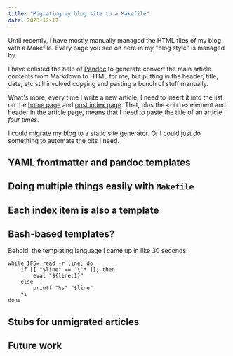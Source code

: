 ```yaml
---
title: "Migrating my blog site to a Makefile"
date: 2023-12-17
---
```


Until recently, I have mostly manually managed the HTML files of my blog with a Makefile. Every page you see on here in my "blog style" is managed by.

I have enlisted the help of [Pandoc] to generate convert the main article contents from Markdown to HTML for me, but putting in the header, title, date, etc still involved copying and pasting a bunch of stuff manually.

[Pandoc]: https://pandoc.org/

What's more, every time I write a new article, I need to insert it into the list on the [home page](/) and [post index page](/p/). That, plus the `<title>` element and header in the article page, means that I need to paste the title of an article *four times*.

I could migrate my blog to a static site generator. Or I could just do something to automate the bits I need.

## YAML frontmatter and pandoc templates

## Doing multiple things easily with `Makefile`

## Each index item is also a template

## Bash-based templates?

Behold, the templating language I came up in like 30 seconds:

```
while IFS= read -r line; do
    if [[ "$line" == '\'* ]]; then
        eval "${line:1}"
    else
        printf "%s" "$line"
    fi
done
```

## Stubs for unmigrated articles

## Future work
